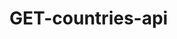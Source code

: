 # GET-countries-api

<!-- Apply migrations to create the database tables:
    python manage.py makemigrations
    python manage.py migrate

Run the development server
    python manage.py runserver

Endpoint for all countries:
   https://restcountries.com/v3/all

Activate Virtual Environment
    source venv/bin/activate   

Add new countries to a new database
    python manage.py update_countries -->
